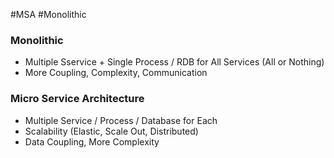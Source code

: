 #MSA #Monolithic

### Monolithic

* Multiple Sservice + Single Process / RDB for All Services (All or Nothing)
* More Coupling, Complexity, Communication
### Micro Service Architecture

* Multiple Service / Process / Database for Each
* Scalability (Elastic, Scale Out, Distributed)
* Data Coupling, More Complexity
